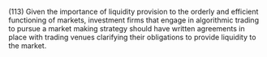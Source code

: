 (113) Given the importance of liquidity provision to the orderly and efficient functioning of markets, investment firms that engage in algorithmic trading to pursue a market making strategy should have written agreements in place with trading venues clarifying their obligations to provide liquidity to the market.
